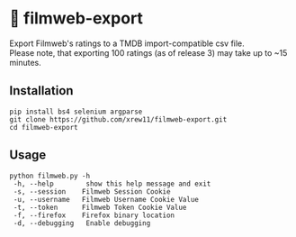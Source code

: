 # :movie_camera: filmweb-export
Export Filmweb's ratings to a TMDB import-compatible csv file.  
Please note, that exporting 100 ratings (as of release 3) may take up to ~15 minutes.
  
 ## Installation  
```
pip install bs4 selenium argparse
git clone https://github.com/xrew11/filmweb-export.git  
cd filmweb-export
```
 ## Usage
 ```
 python filmweb.py -h
  -h, --help        show this help message and exit
  -s, --session    Filmweb Session Cookie
  -u, --username   Filmweb Username Cookie Value
  -t, --token      Filmweb Token Cookie Value
  -f, --firefox    Firefox binary location
  -d, --debugging   Enable debugging
  ```
